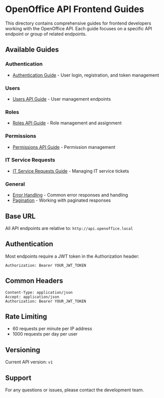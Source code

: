 # OpenOffice API Frontend Guides

This directory contains comprehensive guides for frontend developers working with the OpenOffice API. Each guide focuses on a specific API endpoint or group of related endpoints.

## Available Guides

### Authentication
- [Authentication Guide](./authentication.md) - User login, registration, and token management

### Users
- [Users API Guide](./users.md) - User management endpoints

### Roles
- [Roles API Guide](./roles.md) - Role management and assignment

### Permissions
- [Permissions API Guide](./permissions.md) - Permission management

### IT Service Requests
- [IT Service Requests Guide](./it-service-requests.md) - Managing IT service tickets

### General
- [Error Handling](./error-handling.md) - Common error responses and handling
- [Pagination](./pagination.md) - Working with paginated responses

## Base URL
All API endpoints are relative to: `http://api.openoffice.local`

## Authentication
Most endpoints require a JWT token in the Authorization header:
```
Authorization: Bearer YOUR_JWT_TOKEN
```

## Common Headers
```http
Content-Type: application/json
Accept: application/json
Authorization: Bearer YOUR_JWT_TOKEN
```

## Rate Limiting
- 60 requests per minute per IP address
- 1000 requests per day per user

## Versioning
Current API version: `v1`

## Support
For any questions or issues, please contact the development team.

